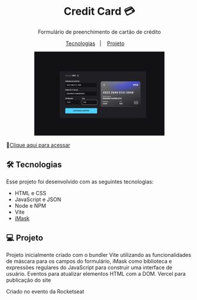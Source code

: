 <h1 align="center"> Credit Card 💳 </h1>

<p align="center">Formulário de preenchimento de cartão de crédito

</p>

<p align="center">
  <a href="#-tecnologias">Tecnologias</a>&nbsp;&nbsp;&nbsp;|&nbsp;&nbsp;&nbsp;
  <a href="#-projeto">Projeto</a>&nbsp;&nbsp;&nbsp;&nbsp;&nbsp;&nbsp;
 

<br>

  
  <p align="center">
  <img alt="rocketpay" src=".github/img.PNG" width="70%">
</p>
 
</p>

🔗[Clique aqui para acessar](https://credit-card-pi.vercel.app/)

## 🛠 Tecnologias

Esse projeto foi desenvolvido com as seguintes tecnologias:

- HTML e CSS
- JavaScript e JSON
- Node e NPM
- Vite
- [iMask](https://imask.js.org)

## 💻 Projeto

Projeto inicialmente criado com o bundler Vite utilizando as funcionalidades de máscara para os campos do formulário, iMask como biblioteca e expressões regulares do JavaScript para construir uma interface de usuário. 
Eventos para atualizar elementos HTML com a DOM.
Vercel para publicação do site

Criado no evento da Rocketseat





